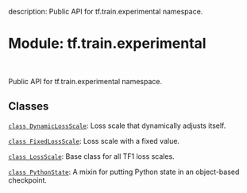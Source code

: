 description: Public API for tf.train.experimental namespace.

<div itemscope itemtype="http://developers.google.com/ReferenceObject">
<meta itemprop="name" content="tf.train.experimental" />
<meta itemprop="path" content="Stable" />
</div>

# Module: tf.train.experimental

<!-- Insert buttons and diff -->

<table class="tfo-notebook-buttons tfo-api nocontent" align="left">

</table>



Public API for tf.train.experimental namespace.



## Classes

[`class DynamicLossScale`](../../tf/mixed_precision/experimental/DynamicLossScale.md): Loss scale that dynamically adjusts itself.

[`class FixedLossScale`](../../tf/mixed_precision/experimental/FixedLossScale.md): Loss scale with a fixed value.

[`class LossScale`](../../tf/mixed_precision/experimental/LossScale.md): Base class for all TF1 loss scales.

[`class PythonState`](../../tf/train/experimental/PythonState.md): A mixin for putting Python state in an object-based checkpoint.

